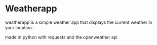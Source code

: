 # Weatherapp

weatherapp is a simple weather app that displays the current weather in your location.

made in python with requests and the openweather api
